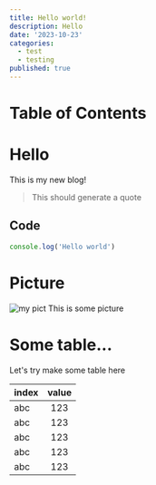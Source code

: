 ```yaml
---
title: Hello world!
description: Hello
date: '2023-10-23'
categories:
  - test
  - testing
published: true
---
```


# Table of Contents

# Hello
This is my new blog!

> This should generate a quote

## Code

```ts
console.log('Hello world')
```

# Picture

![my pict](/img/b&w.png)
This is some picture

# Some table...

Let's try make some table here

| index | value |
| ----- | :---: |
| abc | 123 |
| abc | 123 |
| abc | 123 |
| abc | 123 |
| abc | 123 |
